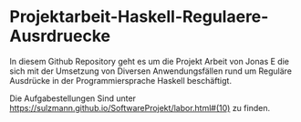 # Projektarbeit-Haskell-Regulaere-Ausrdruecke

In diesem Github Repository geht es um die Projekt Arbeit von Jonas E die sich mit der Umsetzung von Diversen Anwendungsfällen rund um Reguläre Ausdrücke in der Programmiersprache Haskell beschäftigt.

Die Aufgabestellungen Sind unter https://sulzmann.github.io/SoftwareProjekt/labor.html#(10) zu finden.

